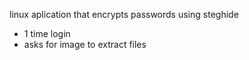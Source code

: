 linux aplication that encrypts passwords using steghide
- 1 time login
- asks for image to extract files